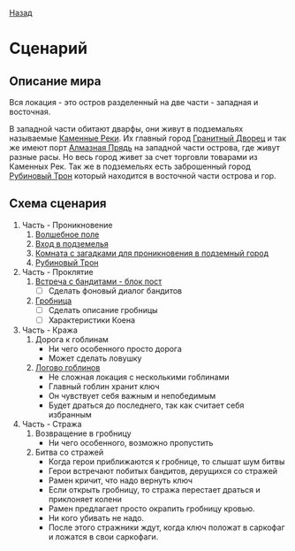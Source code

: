 [Назад](/README.md)
# Сценарий

## Описание мира
Вся локация - это остров разделенный на две части - западная и восточная.

В западной части обитают дварфы, они живут в подземальях называемые [Каменные Реки](/stone-rivers/index.md).
Их главный город [Гранитный Дворец](/granite-palace/index.md)
и так же имеют порт [Алмазная Прядь](/diamond-strand/index.md) на западной части острова, где живут разные расы.
Но весь город живет за счет торговли товарами из Каменных Рек.
Так же в подземельях есть заброшенный город [Рубиновый Трон](/4_ruby-throne/index.md) который находится в восточной части острова и гор.

## Схема сценария
1. Часть - Проникновение
   1. [Волшебное поле](/1_magic-area/index.md)
   2. [Вход в подземелья](/2_dungeon-entrance/index.md)
   3. [Комната с загадками для проникновения в подземный город](/3_city-hall/index.md)
   4. [Рубиновый Трон](/4_ruby-throne/index.md)
2. Часть - Проклятие
   1. [Встреча с бандитами - блок пост](/5_block-post/index.md)
      * [ ] Сделать фоновый диалог бандитов
   2. [Гробница](./6_tomb-gate/index.md)
      * [ ] Сделать описание гробницы
      * [ ] Характеристики Коена
3. Часть - Кража
   1. Дорога к гоблинам
      * Ни чего особенного просто дорога
      * Может сделать ловушку
   2. [Логово гоблинов](./7_goblins/index.md)
      * Не сложная локация с несколькими гоблинами
      * Главный гоблин хранит ключ
      * Он чувствует себя важным и непобедимым
      * Будет драться до последнего, так как считает себя избранным
4. Часть - Стража
   1. Возвращение в гробницу
      * Ни чего особенного, возможно пропустить
   2. Битва со стражей
      * Когда герои приближаются к гробнице, то слышат шум битвы
      * Герои встречают побитых бандитов, дерущихся со стражей
      * Рамен кричит, что надо вернуть ключ
      * Если открыть гробницу, то стража перестает драться и приклоняет колени
      * Рамен предлагает просто окрапить гробницу кровью.
      * Ни кого убивать не надо.
      * После этого стражники ждут, когда ключ положат в саркофаг и ложатся в свои саркофаги.
